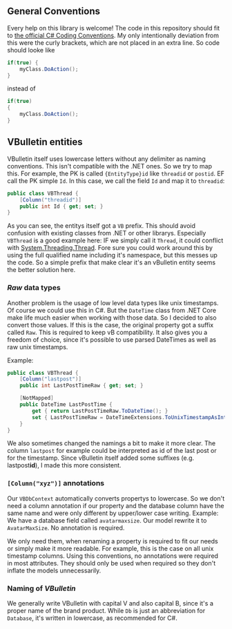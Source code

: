 ## General Conventions
Every help on this library is welcome! The code in this repository should fit to 
[the official C# Coding Conventions](https://docs.microsoft.com/en-us/dotnet/csharp/programming-guide/inside-a-program/coding-conventions). 
My only intentionally deviation from this were the curly brackets, which are not placed in an extra line. So code should looke like 

```cs
if(true) {
	myClass.DoAction();
}
```

instead of 

```cs
if(true) 
{
	myClass.DoAction();
}
```

## VBulletin entities
VBulletin itself uses lowercase letters without any delimiter as naming conventions. This isn't compatible with the .NET ones. So we try to map
this. For example, the PK is called `{EntityType}id` like `threadid` or `postid`. EF call the PK simple `Id`. In this case, we call the field
`Id` and map it to `threadid`:

```cs
public class VBThread {
    [Column("threadid")]
    public int Id { get; set; }
}
```

As you can see, the entitys itself got a `VB` prefix. This should avoid confusion with existing classes from .NET or other librarys. Especially
`VBThread` is a good example here: IF we simply call it `Thread`, it could conflict with 
[System.Threading.Thread](https://docs.microsoft.com/de-de/dotnet/api/system.threading.thread?view=netcore-2.1). 
Fore sure you could work around this by using the full qualified name including it's namespace, but this messes up the code. So a simple prefix
that make clear it's an vBulletin entity seems the better solution here. 

### _Raw_ data types
Another problem is the usage of low level data types like unix timestamps. Of course we could use this in C#. But the `DateTime` class 
from .NET Core make life much easier when working with those data. So I decided to also convert those values. If this is the case, the 
original property got a suffix called `Raw`. This is required to keep vB compatibility. It also gives you a freedom of choice, since it's possible
to use parsed DateTimes as well as raw unix timestamps.

Example:

```cs
public class VBThread {
    [Column("lastpost")]
    public int LastPostTimeRaw { get; set; }

    [NotMapped]
    public DateTime LastPostTime {
        get { return LastPostTimeRaw.ToDateTime(); }
        set { LastPostTimeRaw = DateTimeExtensions.ToUnixTimestampAsInt(value); }
    }
}
```
We also sometimes changed the namings a bit to make it more clear. The column `lastpost` for example could be interpreted as id of the last post 
or for the timestamp. Since vBulletin itself added some suffixes (e.g. lastpost**id**), I made this more consistent. 

### `[Column("xyz")]` annotations
Our `VBDbContext` automatically converts propertys to lowercase. So we don't need a column annotation if our property and the database column have
the same name and were only different by upper/lower case writing. Example: We have a database field called `avatarmaxsize`. Our model rewrite 
it to `AvatarMaxSize`. No annotation is required. 

We only need them, when renaming a property is required to fit our needs or simply make it more readable. For example, this is the case on all unix timestamp
columns. Using this conventions, no annotations were required in most attributes. They should only be used when required so they don't 
inflate the models unnecessarily.

### Naming of _VBulletin_
We generally write VBulletin with capital V and also capital B, since it's a proper name of the brand product. While `Db` is just an abbreviation
for `Database`, it's written in lowercase, as recommended for C#. 